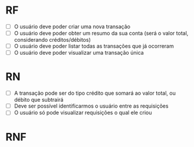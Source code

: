 # RF
- [ ] O usuário deve poder criar uma nova transação
- [ ] O usuário deve poder obter um resumo da sua conta (será o valor total, considerando créditos/débitos)
- [ ] O usuário deve poder listar todas as transações que já ocorreram
- [ ] O usuário deve poder visualizar uma transação única

# RN
- [ ] A transação pode ser do tipo crédito que somará ao valor total, ou débito que subtrairá
- [ ] Deve ser possível identificarmos o usuário entre as requisições
- [ ] O usuário só pode visualizar requisições o qual ele criou

# RNF